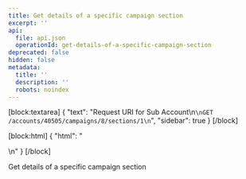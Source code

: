 ```yaml
---
title: Get details of a specific campaign section
excerpt: ''
api:
  file: api.json
  operationId: get-details-of-a-specific-campaign-section
deprecated: false
hidden: false
metadata:
  title: ''
  description: ''
  robots: noindex
---
```

[block:textarea]
{
  "text": "Request URI for Sub Account\n```\nGET /accounts/40505/campaigns/8/sections/1\n```",
  "sidebar": true
}
[/block]

[block:html]
{
  "html": "<div></div>\n<style></style>"
}
[/block]

Get details of a specific campaign section